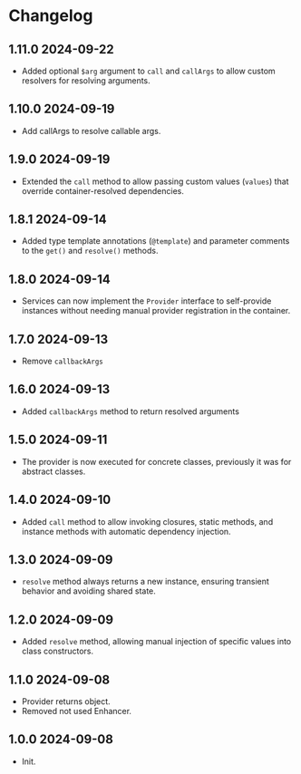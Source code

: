 # Changelog

## 1.11.0 2024-09-22

- Added optional `$arg` argument to `call` and `callArgs` to allow custom resolvers for resolving arguments.

## 1.10.0 2024-09-19

- Add callArgs to resolve callable args.

## 1.9.0 2024-09-19

- Extended the `call` method to allow passing custom values (`values`) that override container-resolved dependencies.

## 1.8.1 2024-09-14

- Added type template annotations (`@template`) and parameter comments to the `get()` and `resolve()` methods.

## 1.8.0 2024-09-14

- Services can now implement the `Provider` interface to self-provide instances without needing manual provider registration in the container.

## 1.7.0 2024-09-13

- Remove `callbackArgs`

## 1.6.0 2024-09-13

- Added `callbackArgs` method to return resolved arguments

## 1.5.0 2024-09-11

- The provider is now executed for concrete classes, previously it was for abstract classes.

## 1.4.0 2024-09-10

- Added `call` method to allow invoking closures, static methods, and instance methods with automatic dependency injection.

## 1.3.0 2024-09-09

- `resolve` method always returns a new instance, ensuring transient behavior and avoiding shared state.

## 1.2.0 2024-09-09

- Added `resolve` method, allowing manual injection of specific values into class constructors.

## 1.1.0 2024-09-08

- Provider returns object.
- Removed not used Enhancer.

## 1.0.0 2024-09-08

- Init.